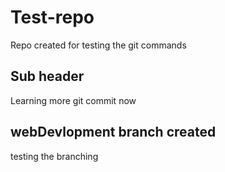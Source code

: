 # Test-repo

Repo created for testing the git commands

## Sub header

Learning more git commit now

## webDevlopment branch created

testing the branching